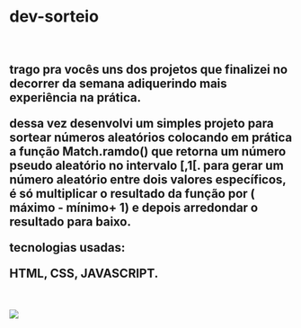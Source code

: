 <h1>dev-sorteio</h1>
<br>
<h2>trago pra vocês uns dos projetos que finalizei no decorrer da semana adiquerindo mais experiência na prática.

dessa vez desenvolvi um simples projeto para sortear números aleatórios colocando em prática a função Match.ramdo() que retorna um número pseudo aleatório no intervalo [,1[. para gerar um número aleatório entre dois valores específicos, é só multiplicar o resultado da função por ( máximo - mínimo+ 1) e depois arredondar o resultado para baixo.

tecnologias usadas:

HTML, CSS, JAVASCRIPT.
</h2>
<br>

<img src="![image](https://github.com/HIURY14/dev-sorteio/assets/136655121/3ece6870-36dd-48d1-ac03-e46b2e76cbd4)
">
